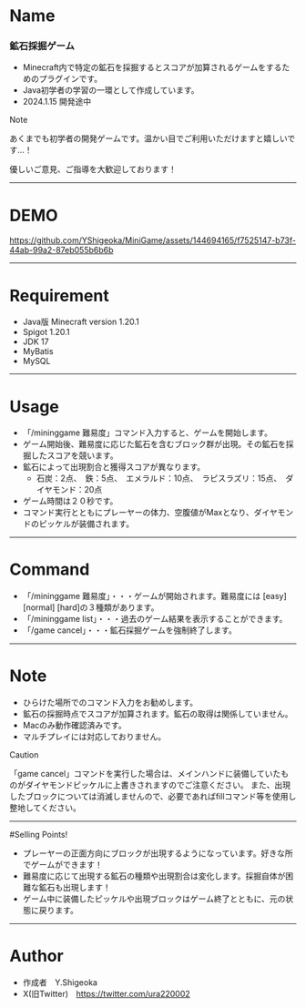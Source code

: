 # Name
 
### 鉱石採掘ゲーム

* Minecraft内で特定の鉱石を採掘するとスコアが加算されるゲームをするためのプラグインです。
* Java初学者の学習の一環として作成しています。
* 2024.1.15 開発途中

> [!NOTE]
> 
> あくまでも初学者の開発ゲームです。温かい目でご利用いただけますと嬉しいです…！
> 
> 優しいご意見、ご指導を大歓迎しております！
> 

---

# DEMO




https://github.com/YShigeoka/MiniGame/assets/144694165/f7525147-b73f-44ab-99a2-87eb055b6b6b





---

# Requirement

* Java版 Minecraft version 1.20.1
* Spigot 1.20.1
* JDK 17
* MyBatis
* MySQL

---

# Usage

* 「/mininggame 難易度」コマンド入力すると、ゲームを開始します。
* ゲーム開始後、難易度に応じた鉱石を含むブロック群が出現。その鉱石を採掘したスコアを競います。
* 鉱石によって出現割合と獲得スコアが異なります。
  * 石炭：2点、　鉄：5点、　エメラルド：10点、　ラピスラズリ：15点、　ダイヤモンド：20点
* ゲーム時間は２０秒です。
* コマンド実行とともにプレーヤーの体力、空腹値がMaxとなり、ダイヤモンドのピッケルが装備されます。

---
# Command
* 「/mininggame 難易度」・・・ゲームが開始されます。難易度には [easy] [normal] [hard]の３種類があります。
* 「/mininggame list」・・・過去のゲーム結果を表示することができます。
* 「/game cancel」・・・鉱石採掘ゲームを強制終了します。
---

#  Note
* ひらけた場所でのコマンド入力をお勧めします。
* 鉱石の採掘時点でスコアが加算されます。鉱石の取得は関係していません。
* Macのみ動作確認済みです。
* マルチプレイには対応しておりません。
> [!CAUTION]
> 「game cancel」コマンドを実行した場合は、メインハンドに装備していたものがダイヤモンドピッケルに上書きされますのでご注意ください。
> また、出現したブロックについては消滅しませんので、必要であればfillコマンド等を使用し整地してください。

---
#Selling Points!
* プレーヤーの正面方向にブロックが出現するようになっています。好きな所でゲームができます！
* 難易度に応じて出現する鉱石の種類や出現割合は変化します。採掘自体が困難な鉱石も出現します！
* ゲーム中に装備したピッケルや出現ブロックはゲーム終了とともに、元の状態に戻ります。


---

# Author
 
* 作成者　Y.Shigeoka
* X(旧Twitter)　https://twitter.com/ura220002
